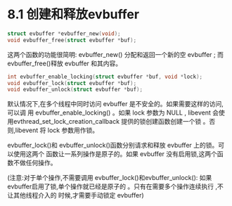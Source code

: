 # 8.1 创建和释放evbuffer

```cpp
struct evbuffer *evbuffer_new(void);
void evbuffer_free(struct evbuffer *buf);
```

这两个函数的功能很简明: evbuffer_new() 分配和返回一个新的空 evbuffer ; 而 evbuffer_free()释放 evbuffer 和其内容。


```cpp
int evbuffer_enable_locking(struct evbuffer *buf, void *lock);
void evbuffer_lock(struct evbuffer *buf);
void evbuffer_unlock(struct evbuffer *buf);
```

默认情况下,在多个线程中同时访问 evbuffer 是不安全的。如果需要这样的访问,可以调 用 evbuffer_enable_locking() 。如果 lock 参数为 NULL , libevent 会使用evthread_set_lock_creation_callback 提供的锁创建函数创建一个锁 。否则,libevent 将 lock 参数用作锁。

evbuffer_lock()和 evbuffer_unlock()函数分别请求和释放 evbuffer 上的锁。可以使用这两个 函数让一系列操作是原子的。如果 evbuffer 没有启用锁,这两个函数不做任何操作。


(注意:对于单个操作,不需要调用 evbuffer_lock()和evbuffer_unlock():
如果 evbuffer启用了锁,单个操作就已经是原子的 。只有在需要多个操作连续执行 ,不让其他线程介入的 时候,才需要手动锁定 evbuffer)